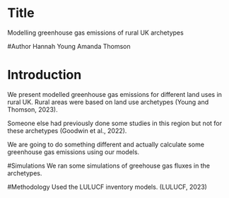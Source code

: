# Title
Modelling greenhouse gas emissions of rural UK archetypes

#Author
Hannah Young
Amanda Thomson

# Introduction
We present modelled greenhouse gas emissions for different land uses in rural UK.
Rural areas were based on land use archetypes (Young and Thomson, 2023).

Someone else had previously done some studies in this region but not for these archetypes (Goodwin et al., 2022).

We are going to do something different and actually calculate some greenhouse gas emissions using our models.

#Simulations
We ran some simulations of greehouse gas fluxes in the archetypes.

#Methodology
Used the LULUCF inventory models. (LULUCF, 2023)
